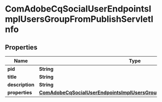 

# ComAdobeCqSocialUserEndpointsImplUsersGroupFromPublishServletInfo

## Properties

Name | Type | Description | Notes
------------ | ------------- | ------------- | -------------
**pid** | **String** |  |  [optional]
**title** | **String** |  |  [optional]
**description** | **String** |  |  [optional]
**properties** | [**ComAdobeCqSocialUserEndpointsImplUsersGroupFromPublishServletProperties**](ComAdobeCqSocialUserEndpointsImplUsersGroupFromPublishServletProperties.md) |  |  [optional]



